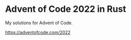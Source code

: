 Advent of Code 2022 in Rust
===========================

My solutions for Advent of Code.

https://adventofcode.com/2022

